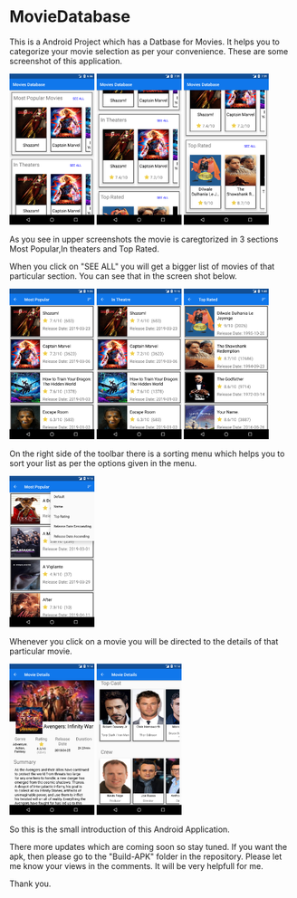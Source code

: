 # MovieDatabase

This is a Android Project which has a Datbase for Movies.
It helps you to categorize your movie selection as per your convenience.
These are some screenshot of this application.

<img src="ScreenShot/Screenshot_1554989196.png" width="150">   <img src="ScreenShot/Screenshot_1554989499.png" width="150"> <img src="ScreenShot/Screenshot_1554989509.png"  width=150>


As you see in upper screenshots the movie is caregtorized in 3 sections Most Popular,In theaters and Top Rated.

When you click on "SEE ALL" you will get a bigger list of movies of that particular section. You can see that in the screen shot below.

<img src="ScreenShot/Screenshot_1554998731.png" width="150"> <img src="ScreenShot/Screenshot_1554997608.png" width="150"> <img src="ScreenShot/Screenshot_1554999024.png" width="150">

On the right side of the toolbar there is a sorting menu which helps you to sort your list as per the options given in the menu.

<img src="ScreenShot/Screenshot_1554997528.png" width="150">

Whenever you click on a movie you will be directed to the details of that particular movie.

<img src="ScreenShot/Screenshot_1554997480.png" width="150"> <img src="ScreenShot/Screenshot_1554997491.png" width="150">

So this is the small introduction of this Android Application.

There more updates which are coming soon so stay tuned.
If you want the apk, then please go to the "Build-APK" folder in the repository.
Please let me know your views in the comments. It will be very helpfull for me.

Thank you.
